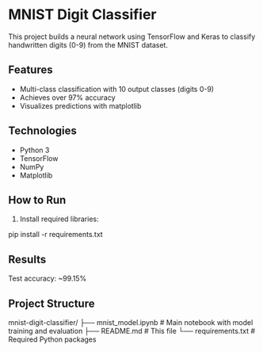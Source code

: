 # MNIST Digit Classifier

This project builds a neural network using TensorFlow and Keras to classify handwritten digits (0-9) from the MNIST dataset.

## Features
- Multi-class classification with 10 output classes (digits 0-9)
- Achieves over 97% accuracy
- Visualizes predictions with matplotlib

## Technologies
- Python 3
- TensorFlow
- NumPy
- Matplotlib

## How to Run
1. Install required libraries:

pip install -r requirements.txt

## Results
Test accuracy: ~99.15% 

## Project Structure
mnist-digit-classifier/
├── mnist_model.ipynb        # Main notebook with model training and evaluation
├── README.md                # This file
└── requirements.txt         # Required Python packages


